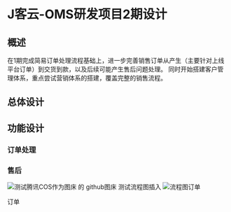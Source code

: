 # J客云-OMS研发项目2期设计
## 概述
在1期完成简易订单处理流程基础上，进一步完善销售订单从产生（主要针对上线平台订单）到交货到款，以及后续可能产生售后问题处理。
同时开始搭建客户管理体系，重点尝试营销体系的搭建，覆盖完整的销售流程。
## 总体设计
## 功能设计
### 订单处理
### 售后


![测试腾讯COS作为图床][1]
的
github图床
测试流程图插入
![流程图订单][2]


订单


  [1]: https://hrpmarkdown-1251497301.cos.ap-chengdu.myqcloud.com/xsjmd/1516971223723.jpg
  [2]: https://hrpmarkdown-1251497301.cos.ap-chengdu.myqcloud.com/xsjmd/Untitled%20Diagram.png